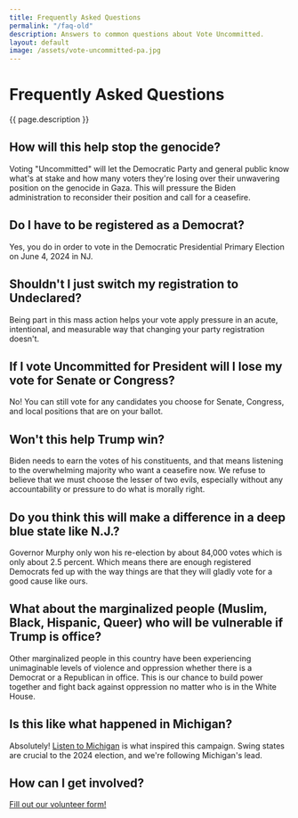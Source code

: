 ```yaml
---
title: Frequently Asked Questions
permalink: "/faq-old"
description: Answers to common questions about Vote Uncommitted.
layout: default
image: /assets/vote-uncommitted-pa.jpg
---
```


# Frequently Asked Questions

{{ page.description }}

## How will this help stop the genocide?

Voting "Uncommitted" will let the Democratic Party and general public know
what's at stake and how many voters they're losing over their unwavering
position on the genocide in Gaza. This will pressure the Biden administration to
reconsider their position and call for a ceasefire.

## Do I have to be registered as a Democrat?

Yes, you do in order to vote in the Democratic Presidential Primary Election on
June 4, 2024 in NJ.

## Shouldn't I just switch my registration to Undeclared?

Being part in this mass action helps your vote apply pressure in an acute,
intentional, and measurable way that changing your party registration doesn't.

## If I vote Uncommitted for President will I lose my vote for Senate or Congress?
No! You can still vote for any candidates you choose for Senate, Congress, and
local positions that are on your ballot. 

## Won't this help Trump win?

Biden needs to earn the votes of his constituents, and that means listening to
the overwhelming majority who want a ceasefire now. We refuse to believe that we
must choose the lesser of two evils, especially without any accountability or
pressure to do what is morally right.

## Do you think this will make a difference in a deep blue state like N.J.?

Governor Murphy only won his re-election by about 84,000 votes which is only
about 2.5 percent. Which means there are enough registered Democrats fed up with
the way things are that they will gladly vote for a good cause like ours.

## What about the marginalized people (Muslim, Black, Hispanic, Queer) who will be vulnerable if Trump is office? 

Other marginalized people in this country have been experiencing unimaginable
levels of violence and oppression whether there is a Democrat or a Republican in
office. This is our chance to build power together and fight back against
oppression no matter who is in the White House.

## Is this like what happened in Michigan?

Absolutely! [Listen to Michigan](https://www.listentomichigan.com) is what
inspired this campaign. Swing states are crucial to the 2024 election, and we're
following Michigan's lead.

## How can I get involved?

[Fill out our volunteer
form!](https://volunteeruncommittednj.carrd.co)
